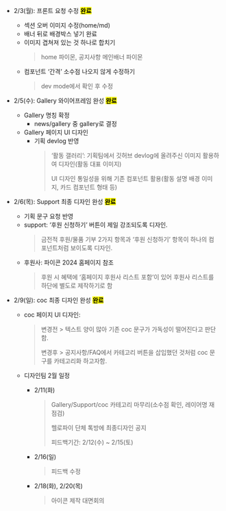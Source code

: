 - 2/3(월): 프론트 요청 수정 **<mark>완료</mark>**
    - 섹션 오버 이미지 수정(home/md)
    - 배너 뒤로 배경박스 넣기 완료
    - 이미지 겹쳐져 있는 것 하나로 합치기
      > home 파이몬, 공지사항 메인배너 파이몬
    - 컴포넌트 ‘간격’ 소수점 나오지 않게 수정하기
      > dev mode에서 확인 후 수정
     
- 2/5(수): Gallery 와이어프레임 완성 **<mark>완료</mark>**
    - Gallery 명칭 확정
        - news/gallery 중 gallery로 결정
    - Gallery 페이지 UI 디자인
      - 기획 devlog 반영
        > ‘활동 갤러리’: 기획팀에서 깃허브 devlog에 올려주신 이미지 활용하여 디자인(활동 대표 이미지)
        >
        > UI 디자인 통일성을 위해 기존 컴포넌트 활용(활동 설명 배경 이미지, 카드 컴포넌트 형태 등)

- 2/6(목): Support 최종 디자인 완성  **<mark>완료</mark>**
  - 기획 문구 요청 반영
  - support: ‘후원 신청하기’ 버튼이 제일 강조되도록 디자인. 
    > 금전적 후원/물품 기부 2가지 항목과 ‘후원 신청하기’ 항목이 하나의 컴포넌트처럼 보이도록 디자인.
  - 후원사: 파이콘 2024 홈페이지 참조
    > 후원 시 혜택에 ‘홈페이지 후원사 리스트 포함’이 있어 후원사 리스트를 하단에 별도로 제작하기로 함

- 2/9(일): coc 최종 디자인 완성  **<mark>완료</mark>**
  - coc 페이지 UI 디자인: 
    > 변경전 > 텍스트 양이 많아 기존 coc 문구가 가독성이 떨어진다고 판단함. 
    >
    > 변경후 > 공지사항/FAQ에서 카테고리 버튼을 삽입했던 것처럼 coc 문구를 카테고리화 하고자함.

  - 디자인팀 2월 일정
    - 2/11(화)
      > Gallery/Support/coc 카테고리 마무리(소수점 확인, 레이어명 재점검)
      >
      > 헬로파이 단체 톡방에 최종디자인 공지
      >
      > 피드백기간: 2/12(수) ~ 2/15(토)
    - 2/16(일)
      > 피드백 수정
    - 2/18(화), 2/20(목)
      > 아이콘 제작 대면회의
